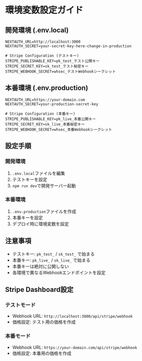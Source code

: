 # 環境変数設定ガイド

## 開発環境 (.env.local)

```env
NEXTAUTH_URL=http://localhost:3000
NEXTAUTH_SECRET=your-secret-key-here-change-in-production

# Stripe Configuration (テストキー)
STRIPE_PUBLISHABLE_KEY=pk_test_テスト公開キー
STRIPE_SECRET_KEY=sk_test_テスト秘密キー
STRIPE_WEBHOOK_SECRET=whsec_テストWebhookシークレット
```

## 本番環境 (.env.production)

```env
NEXTAUTH_URL=https://your-domain.com
NEXTAUTH_SECRET=your-production-secret-key

# Stripe Configuration (本番キー)
STRIPE_PUBLISHABLE_KEY=pk_live_本番公開キー
STRIPE_SECRET_KEY=sk_live_本番秘密キー
STRIPE_WEBHOOK_SECRET=whsec_本番Webhookシークレット
```

## 設定手順

### 開発環境
1. `.env.local`ファイルを編集
2. テストキーを設定
3. `npm run dev`で開発サーバー起動

### 本番環境
1. `.env.production`ファイルを作成
2. 本番キーを設定
3. デプロイ時に環境変数を設定

## 注意事項

- テストキー: `pk_test_` / `sk_test_` で始まる
- 本番キー: `pk_live_` / `sk_live_` で始まる
- 本番キーは絶対に公開しない
- 各環境で異なるWebhookエンドポイントを設定

## Stripe Dashboard設定

### テストモード
- Webhook URL: `http://localhost:3000/api/stripe/webhook`
- 価格設定: テスト用の価格を作成

### 本番モード
- Webhook URL: `https://your-domain.com/api/stripe/webhook`
- 価格設定: 本番用の価格を作成





















